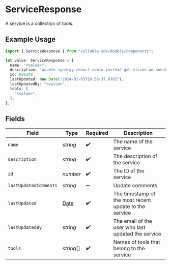 # ServiceResponse

A service is a collection of tools.

## Example Usage

```typescript
import { ServiceResponse } from "syllable-sdk/models/components";

let value: ServiceResponse = {
  name: "<value>",
  description: "usable synergy redact zowie instead gah vision um sneaky",
  id: 698249,
  lastUpdated: new Date("2024-01-03T16:56:37.878Z"),
  lastUpdatedBy: "<value>",
  tools: [
    "<value>",
  ],
};
```

## Fields

| Field                                                                                         | Type                                                                                          | Required                                                                                      | Description                                                                                   |
| --------------------------------------------------------------------------------------------- | --------------------------------------------------------------------------------------------- | --------------------------------------------------------------------------------------------- | --------------------------------------------------------------------------------------------- |
| `name`                                                                                        | *string*                                                                                      | :heavy_check_mark:                                                                            | The name of the service                                                                       |
| `description`                                                                                 | *string*                                                                                      | :heavy_check_mark:                                                                            | The description of the service                                                                |
| `id`                                                                                          | *number*                                                                                      | :heavy_check_mark:                                                                            | The ID of the service                                                                         |
| `lastUpdatedComments`                                                                         | *string*                                                                                      | :heavy_minus_sign:                                                                            | Update comments                                                                               |
| `lastUpdated`                                                                                 | [Date](https://developer.mozilla.org/en-US/docs/Web/JavaScript/Reference/Global_Objects/Date) | :heavy_check_mark:                                                                            | The timestamp of the most recent update to the service                                        |
| `lastUpdatedBy`                                                                               | *string*                                                                                      | :heavy_check_mark:                                                                            | The email of the user who last updated the service                                            |
| `tools`                                                                                       | *string*[]                                                                                    | :heavy_check_mark:                                                                            | Names of tools that belong to the service                                                     |